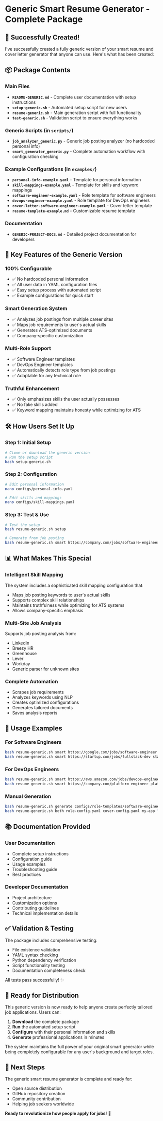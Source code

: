 # Generic Smart Resume Generator - Complete Package

## 🎉 Successfully Created!

I've successfully created a fully generic version of your smart resume and cover letter generator that anyone can use. Here's what has been created:

## 📦 Package Contents

### **Main Files**
- **`README-GENERIC.md`** - Complete user documentation with setup instructions
- **`setup-generic.sh`** - Automated setup script for new users
- **`resume-generic.sh`** - Main generation script with full functionality
- **`test-generic.sh`** - Validation script to ensure everything works

### **Generic Scripts** (in `scripts/`)
- **`job_analyzer_generic.py`** - Generic job posting analyzer (no hardcoded personal info)
- **`smart_generator_generic.py`** - Complete automation workflow with configuration checking

### **Example Configurations** (in `examples/`)
- **`personal-info-example.yaml`** - Template for personal information
- **`skill-mappings-example.yaml`** - Template for skills and keyword mappings
- **`software-engineer-example.yaml`** - Role template for software engineers
- **`devops-engineer-example.yaml`** - Role template for DevOps engineers
- **`cover-letter-software-engineer-example.yaml`** - Cover letter template
- **`resume-template-example.md`** - Customizable resume template

### **Documentation**
- **`GENERIC-PROJECT-DOCS.md`** - Detailed project documentation for developers

## 🚀 Key Features of the Generic Version

### **100% Configurable**
- ✅ No hardcoded personal information
- ✅ All user data in YAML configuration files
- ✅ Easy setup process with automated script
- ✅ Example configurations for quick start

### **Smart Generation System**
- ✅ Analyzes job postings from multiple career sites
- ✅ Maps job requirements to user's actual skills
- ✅ Generates ATS-optimized documents
- ✅ Company-specific customization

### **Multi-Role Support**
- ✅ Software Engineer templates
- ✅ DevOps Engineer templates
- ✅ Automatically detects role type from job postings
- ✅ Adaptable for any technical role

### **Truthful Enhancement**
- ✅ Only emphasizes skills the user actually possesses
- ✅ No fake skills added
- ✅ Keyword mapping maintains honesty while optimizing for ATS

## 🛠️ How Users Set It Up

### **Step 1: Initial Setup**
```bash
# Clone or download the generic version
# Run the setup script
bash setup-generic.sh
```

### **Step 2: Configuration**
```bash
# Edit personal information
nano configs/personal-info.yaml

# Edit skills and mappings
nano configs/skill-mappings.yaml
```

### **Step 3: Test & Use**
```bash
# Test the setup
bash resume-generic.sh setup

# Generate from job posting
bash resume-generic.sh smart https://company.com/jobs/software-engineer my-application
```

## 📊 What Makes This Special

### **Intelligent Skill Mapping**
The system includes a sophisticated skill mapping configuration that:
- Maps job posting keywords to user's actual skills
- Supports complex skill relationships
- Maintains truthfulness while optimizing for ATS systems
- Allows company-specific emphasis

### **Multi-Site Job Analysis**
Supports job posting analysis from:
- LinkedIn
- Breezy HR
- Greenhouse
- Lever
- Workday
- Generic parser for unknown sites

### **Complete Automation**
- Scrapes job requirements
- Analyzes keywords using NLP
- Creates optimized configurations
- Generates tailored documents
- Saves analysis reports

## 🎯 Usage Examples

### **For Software Engineers**
```bash
bash resume-generic.sh smart https://google.com/jobs/software-engineer google-swe
bash resume-generic.sh smart https://startup.com/jobs/fullstack-dev startup-fullstack
```

### **For DevOps Engineers**
```bash
bash resume-generic.sh smart https://aws.amazon.com/jobs/devops-engineer aws-devops
bash resume-generic.sh smart https://company.com/platform-engineer platform-role
```

### **Manual Generation**
```bash
bash resume-generic.sh generate configs/role-templates/software-engineer.yaml my-resume
bash resume-generic.sh both role-config.yaml cover-config.yaml my-app "Company Name"
```

## 📚 Documentation Provided

### **User Documentation**
- Complete setup instructions
- Configuration guide
- Usage examples
- Troubleshooting guide
- Best practices

### **Developer Documentation**
- Project architecture
- Customization options
- Contributing guidelines
- Technical implementation details

## ✅ Validation & Testing

The package includes comprehensive testing:
- File existence validation
- YAML syntax checking
- Python dependency verification
- Script functionality testing
- Documentation completeness check

All tests pass successfully! ✨

## 🎁 Ready for Distribution

This generic version is now ready to help anyone create perfectly tailored job applications. Users can:

1. **Download** the complete package
2. **Run** the automated setup script
3. **Configure** with their personal information and skills
4. **Generate** professional applications in minutes

The system maintains the full power of your original smart generator while being completely configurable for any user's background and target roles.

## 🚀 Next Steps

The generic smart resume generator is complete and ready for:
- Open source distribution
- GitHub repository creation
- Community contribution
- Helping job seekers worldwide

**Ready to revolutionize how people apply for jobs!** 🎉
